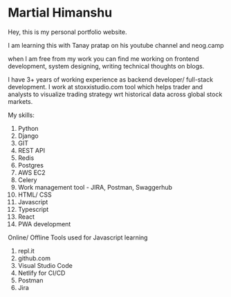 # Martial Himanshu

Hey, this is my personal portfolio website.

I am learning this with Tanay pratap on his youtube channel and neog.camp

when I am free from my work you can find me working on frontend development, system designing, writing technical thoughts on blogs.

I have 3+ years of working experience as backend developer/ full-stack development. I work at stoxxistudio.com tool which helps trader and analysts to visualize trading strategy wrt historical data across global stock markets.

My skills:
1. Python
2. Django
3. GIT
4. REST API 
5. Redis
6. Postgres
7. AWS EC2
8. Celery
9. Work management tool - JIRA, Postman, Swaggerhub
10. HTML/ CSS
11. Javascript
12. Typescript
13. React
14. PWA development

Online/ Offline Tools used for Javascript learning
1. repl.it
2. github.com
3. Visual Studio Code
4. Netlify for CI/CD
5. Postman
6. Jira
